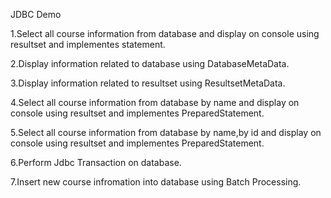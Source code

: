 JDBC Demo

1.Select all course information from database and display on console using resultset and implementes statement.

2.Display information related to database using DatabaseMetaData.

3.Display information related to resultset using ResultsetMetaData.

4.Select all course information from database by name and display on console using resultset and implementes PreparedStatement.

5.Select all course information from database by name,by id and display on console using resultset and implementes PreparedStatement.

6.Perform Jdbc Transaction on database.

7.Insert new course infromation into database using Batch Processing.
